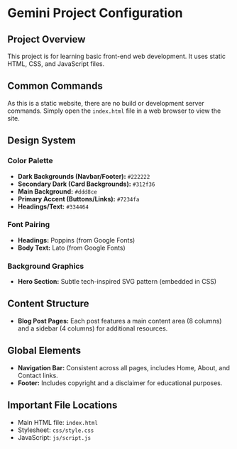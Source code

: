 # Gemini Project Configuration

## Project Overview
This project is for learning basic front-end web development. It uses static HTML, CSS, and JavaScript files.

## Common Commands
As this is a static website, there are no build or development server commands. Simply open the `index.html` file in a web browser to view the site.

## Design System

### Color Palette
- **Dark Backgrounds (Navbar/Footer):** `#222222`
- **Secondary Dark (Card Backgrounds):** `#312f36`
- **Main Background:** `#ddd8ce`
- **Primary Accent (Buttons/Links):** `#7234fa`
- **Headings/Text:** `#334464`

### Font Pairing
- **Headings:** Poppins (from Google Fonts)
- **Body Text:** Lato (from Google Fonts)

### Background Graphics
- **Hero Section:** Subtle tech-inspired SVG pattern (embedded in CSS)

## Content Structure
- **Blog Post Pages:** Each post features a main content area (8 columns) and a sidebar (4 columns) for additional resources.

## Global Elements
- **Navigation Bar:** Consistent across all pages, includes Home, About, and Contact links.
- **Footer:** Includes copyright and a disclaimer for educational purposes.

## Important File Locations
- Main HTML file: `index.html`
- Stylesheet: `css/style.css`
- JavaScript: `js/script.js`
